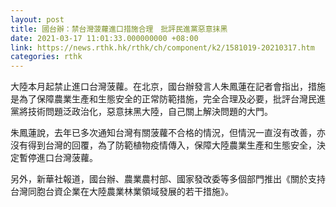 ```yaml
---
layout: post
title: 國台辦：禁台灣菠蘿進口措施合理　批評民進黨惡意抹黑
date: 2021-03-17 11:01:33.000000000 +08:00
link: https://news.rthk.hk/rthk/ch/component/k2/1581019-20210317.htm
categories: rthk
---
```


大陸本月起禁止進口台灣菠蘿。在北京，國台辦發言人朱鳳蓮在記者會指出，措施是為了保障農業生產和生態安全的正常防範措施，完全合理及必要，批評台灣民進黨將技術問題泛政治化，惡意抹黑大陸，自己關上解決問題的大門。

朱鳳蓮說，去年已多次通知台灣有關菠蘿不合格的情況，但情況一直沒有改善，亦沒有得到台灣的回覆，為了防範植物疫情傳入，保障大陸農業生產和生態安全，決定暫停進口台灣菠蘿。

另外，新華社報道，國台辦、農業農村部、國家發改委等多個部門推出《關於支持台灣同胞台資企業在大陸農業林業領域發展的若干措施》。
